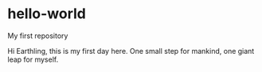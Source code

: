 # hello-world
My first repository

Hi Earthling, this is my first day here. One small step for mankind, one giant leap for myself.
